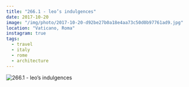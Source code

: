 ```yaml
---
title: "266.1 - leo’s indulgences"
date: 2017-10-20
image: "/img/photo/2017-10-20-d92be27b0a18e4aa73c50d0b97761ad9.jpg"
location: "Vaticano, Roma"
instagram: true
tags:
  - travel
  - italy
  - rome
  - architecture
---
```


![266.1 - leo’s indulgences](/img/photo/2017-10-20-d92be27b0a18e4aa73c50d0b97761ad9.jpg)
